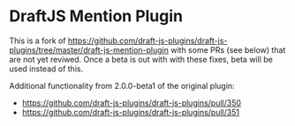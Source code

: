 # DraftJS Mention Plugin

This is a fork of https://github.com/draft-js-plugins/draft-js-plugins/tree/master/draft-js-mention-plugin with some PRs (see below) that are not yet reviwed. Once a beta is out with with these fixes, beta will be used instead of this.

Additional functionality from 2.0.0-beta1 of the original plugin:
- https://github.com/draft-js-plugins/draft-js-plugins/pull/350
- https://github.com/draft-js-plugins/draft-js-plugins/pull/351

